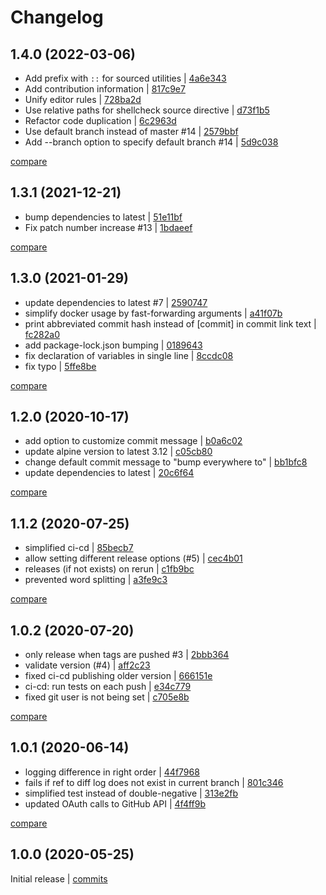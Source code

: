# Changelog

## 1.4.0 (2022-03-06)

- Add prefix with `::` for sourced utilities | [4a6e343](https://github.com/undergroundwires/bump-everywhere/commit/4a6e343a263059ac912e3509ffb12cdfcba44b38)
- Add contribution information | [817c9e7](https://github.com/undergroundwires/bump-everywhere/commit/817c9e769601ad88e8a4a472e09a5f48b5d6e0de)
- Unify editor rules | [728ba2d](https://github.com/undergroundwires/bump-everywhere/commit/728ba2d1113e33b7b28f547ecf6b5a12a70a4ab8)
- Use relative paths for shellcheck source directive | [d73f1b5](https://github.com/undergroundwires/bump-everywhere/commit/d73f1b547a23ffc5625c2eae4a0498a9d10b0733)
- Refactor code duplication | [6c2963d](https://github.com/undergroundwires/bump-everywhere/commit/6c2963d9e7d191d8c81362dfd3ec3457b0f3be98)
- Use default branch instead of master #14 | [2579bbf](https://github.com/undergroundwires/bump-everywhere/commit/2579bbf1d52b964e0228f19cabfad8e8c1003f3c)
- Add --branch option to specify default branch #14 | [5d9c038](https://github.com/undergroundwires/bump-everywhere/commit/5d9c038bc3ecc5648eadbf49ca6c66c6f67b0cf6)

[compare](https://github.com/undergroundwires/bump-everywhere/compare/1.3.1...1.4.0)

## 1.3.1 (2021-12-21)

- bump dependencies to latest | [51e11bf](https://github.com/undergroundwires/bump-everywhere/commit/51e11bf7dd8ff7428acf122206be034475d7ba77)
- Fix patch number increase #13 | [1bdaeef](https://github.com/undergroundwires/bump-everywhere/commit/1bdaeef49eee032d1948c6fd57ca6372bafbc817)

[compare](https://github.com/undergroundwires/bump-everywhere/compare/1.3.0...1.3.1)

## 1.3.0 (2021-01-29)

- update dependencies to latest #7 | [2590747](https://github.com/undergroundwires/bump-everywhere/commit/25907479d737d944b1ae1602b53aa77f9938961b)
- simplify docker usage by fast-forwarding arguments | [a41f07b](https://github.com/undergroundwires/bump-everywhere/commit/a41f07b64a75c1ed025b759ab73b02a55904cd37)
- print abbreviated commit hash instead of [commit] in commit link text | [fc282a0](https://github.com/undergroundwires/bump-everywhere/commit/fc282a065900c7018e0fa6ab4f8fbf29ed8820c7)
- add package-lock.json bumping | [0189643](https://github.com/undergroundwires/bump-everywhere/commit/0189643addc7a6576f22341686d6958871234bc7)
- fix declaration of variables in single line | [8ccdc08](https://github.com/undergroundwires/bump-everywhere/commit/8ccdc08b3eab63fe6e5492661b12ef128f06841e)
- fix typo | [5ffe8be](https://github.com/undergroundwires/bump-everywhere/commit/5ffe8be18fbc7ab49fe723acaaf37d6da8bf48a9)

[compare](https://github.com/undergroundwires/bump-everywhere/compare/1.2.0...1.3.0)

## 1.2.0 (2020-10-17)

- add option to customize commit message | [b0a6c02](https://github.com/undergroundwires/bump-everywhere/commit/b0a6c02efe1ba921e5bec67bb9c4e053f864757f)
- update alpine version to latest 3.12 | [c05cb80](https://github.com/undergroundwires/bump-everywhere/commit/c05cb80c69104f6d5f6c04a6974d4636123600d4)
- change default commit message to "bump everywhere to" | [bb1bfc8](https://github.com/undergroundwires/bump-everywhere/commit/bb1bfc83bce12fae5c0d6e4ac5353f45ea63fe13)
- update dependencies to latest | [20c6f64](https://github.com/undergroundwires/bump-everywhere/commit/20c6f64ef27adf726ef55811a602187ee8edf8d2)

[compare](https://github.com/undergroundwires/bump-everywhere/compare/1.1.2...1.2.0)

## 1.1.2 (2020-07-25)

- simplified ci-cd | [85becb7](https://github.com/undergroundwires/bump-everywhere/commit/85becb775118787291815d40df8e603336c03033)
- allow setting different release options (#5) | [cec4b01](https://github.com/undergroundwires/bump-everywhere/commit/cec4b0197d1d292db5a85762b9fd7fb8aeba6ca8)
- releases (if not exists) on rerun | [c1fb9bc](https://github.com/undergroundwires/bump-everywhere/commit/c1fb9bcbb043f2424aaed4c313d4adafc135eef5)
- prevented word splitting | [a3fe9c3](https://github.com/undergroundwires/bump-everywhere/commit/a3fe9c3445d7a2d05cfd4e5e9f8203280bd751b7)

[compare](https://github.com/undergroundwires/bump-everywhere/compare/1.0.2...1.1.2)

## 1.0.2 (2020-07-20)

- only release when tags are pushed #3 | [2bbb364](https://github.com/undergroundwires/bump-everywhere/commit/2bbb364801d33014d52fc030c012574041040306)
- validate version (#4) | [aff2c23](https://github.com/undergroundwires/bump-everywhere/commit/aff2c239f356e6a757b8efdb14cf0526f421cce0)
- fixed ci-cd publishing older version | [666151e](https://github.com/undergroundwires/bump-everywhere/commit/666151e85f0e4a91a5b0141832f1518ee58b73b0)
- ci-cd: run tests on each push | [e34c779](https://github.com/undergroundwires/bump-everywhere/commit/e34c7795e3e6678377cb2ad9102855e7f7774c2d)
- fixed git user is not being set | [c705e8b](https://github.com/undergroundwires/bump-everywhere/commit/c705e8b030534121861d7b53134b2d35dc11afde)

[compare](https://github.com/undergroundwires/bump-everywhere/compare/1.0.1...1.0.2)

## 1.0.1 (2020-06-14)

- logging difference in right order | [44f7968](https://github.com/undergroundwires/bump-everywhere/commit/44f796813d4a3a112392f650e82169e4499e94fe)
- fails if ref to diff log does not exist in current branch | [801c346](https://github.com/undergroundwires/bump-everywhere/commit/801c3462dd2c10fe70cc0a78ff4fa371aa7a549d)
- simplified test instead of double-negative | [313e2fb](https://github.com/undergroundwires/bump-everywhere/commit/313e2fb41d3bcc736f684b46747cfdff3f3c4cb7)
- updated OAuth calls to GitHub API | [4f4ff9b](https://github.com/undergroundwires/bump-everywhere/commit/4f4ff9b0e7fd6f90915dd29dc76290e35d885fd6)

[compare](https://github.com/undergroundwires/bump-everywhere/compare/1.0.0...1.0.1)

## 1.0.0 (2020-05-25)

Initial release | [commits](https://github.com/undergroundwires/bump-everywhere/commit/fb63383db96edf41d33edf04c21f7a36fe83757f)
